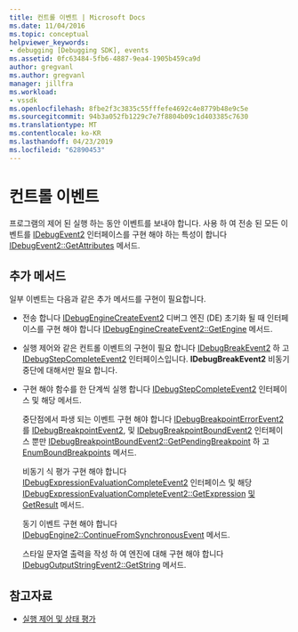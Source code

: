 ```yaml
---
title: 컨트롤 이벤트 | Microsoft Docs
ms.date: 11/04/2016
ms.topic: conceptual
helpviewer_keywords:
- debugging [Debugging SDK], events
ms.assetid: 0fc63484-5fb6-4887-9ea4-1905b459ca9d
author: gregvanl
ms.author: gregvanl
manager: jillfra
ms.workload:
- vssdk
ms.openlocfilehash: 8fbe2f3c3835c55fffefe4692c4e8779b48e9c5e
ms.sourcegitcommit: 94b3a052fb1229c7e7f8804b09c1d403385c7630
ms.translationtype: MT
ms.contentlocale: ko-KR
ms.lasthandoff: 04/23/2019
ms.locfileid: "62890453"
---
```

# <a name="control-events"></a>컨트롤 이벤트
프로그램의 제어 된 실행 하는 동안 이벤트를 보내야 합니다. 사용 하 여 전송 된 모든 이벤트를 [IDebugEvent2](../../extensibility/debugger/reference/idebugevent2.md) 인터페이스를 구현 해야 하는 특성이 합니다 [IDebugEvent2::GetAttributes](../../extensibility/debugger/reference/idebugevent2-getattributes.md) 메서드.

## <a name="additional-methods"></a>추가 메서드
 일부 이벤트는 다음과 같은 추가 메서드를 구현이 필요합니다.

- 전송 합니다 [IDebugEngineCreateEvent2](../../extensibility/debugger/reference/idebugenginecreateevent2.md) 디버그 엔진 (DE) 초기화 될 때 인터페이스를 구현 해야 합니다 [IDebugEngineCreateEvent2::GetEngine](../../extensibility/debugger/reference/idebugenginecreateevent2-getengine.md) 메서드.

- 실행 제어와 같은 컨트롤 이벤트의 구현이 필요 합니다 [IDebugBreakEvent2](../../extensibility/debugger/reference/idebugbreakevent2.md) 하 고[IDebugStepCompleteEvent2](../../extensibility/debugger/reference/idebugstepcompleteevent2.md) 인터페이스입니다. **IDebugBreakEvent2** 비동기 중단에 대해서만 필요 합니다.

- 구현 해야 함수를 한 단계씩 실행 합니다 [IDebugStepCompleteEvent2](../../extensibility/debugger/reference/idebugstepcompleteevent2.md) 인터페이스 및 해당 메서드.

  중단점에서 파생 되는 이벤트 구현 해야 합니다 [IDebugBreakpointErrorEvent2](../../extensibility/debugger/reference/idebugbreakpointerrorevent2.md)를 [IDebugBreakpointEvent2](../../extensibility/debugger/reference/idebugbreakpointevent2.md), 및 [IDebugBreakpointBoundEvent2](../../extensibility/debugger/reference/idebugbreakpointboundevent2.md) 인터페이스 뿐만 [IDebugBreakpointBoundEvent2::GetPendingBreakpoint](../../extensibility/debugger/reference/idebugbreakpointboundevent2-getpendingbreakpoint.md) 하 고 [EnumBoundBreakpoints](../../extensibility/debugger/reference/idebugbreakpointboundevent2-enumboundbreakpoints.md) 메서드.

  비동기 식 평가 구현 해야 합니다 [IDebugExpressionEvaluationCompleteEvent2](../../extensibility/debugger/reference/idebugexpressionevaluationcompleteevent2.md) 인터페이스 및 해당 [IDebugExpressionEvaluationCompleteEvent2::GetExpression](../../extensibility/debugger/reference/idebugexpressionevaluationcompleteevent2-getexpression.md) [및 GetResult](../../extensibility/debugger/reference/idebugexpressionevaluationcompleteevent2-getresult.md) 메서드.

  동기 이벤트 구현 해야 합니다 [IDebugEngine2::ContinueFromSynchronousEvent](../../extensibility/debugger/reference/idebugengine2-continuefromsynchronousevent.md) 메서드.

  스타일 문자열 출력을 작성 하 여 엔진에 대해 구현 해야 합니다 [IDebugOutputStringEvent2::GetString](../../extensibility/debugger/reference/idebugoutputstringevent2-getstring.md) 메서드.

## <a name="see-also"></a>참고자료
- [실행 제어 및 상태 평가](../../extensibility/debugger/execution-control-and-state-evaluation.md)